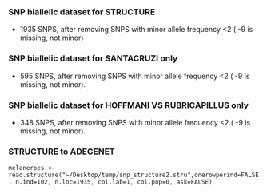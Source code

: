 


### SNP biallelic dataset for STRUCTURE
 - 1935 SNPS, after removing SNPS with minor allele frequency <2 ( -9 is missing, not minor)


### SNP biallelic dataset for SANTACRUZI only
 - 595 SNPS, after removing SNPS with minor allele frequency <2 ( -9 is missing, not minor).

### SNP biallelic dataset for HOFFMANI VS RUBRICAPILLUS only
 - 348 SNPS, after removing SNPS with minor allele frequency <2 ( -9 is missing, not minor).


### STRUCTURE to ADEGENET
`melanerpes <- read.structure("~/Desktop/temp/snp_structure2.stru",onerowperind=FALSE, n.ind=102, n.loc=1935, col.lab=1, col.pop=0, ask=FALSE)`
